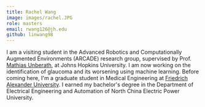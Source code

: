 ```yaml
---
title: Rachel Wang
image: images/rachel.JPG
role: masters
email: rwang126@jh.edu
github: linwang98
---
```


I am a visiting student in the Advanced Robotics and Computationally Augmented Environments (ARCADE) research group, supervised by Prof. [Mathias Unberath](https://mathiasunberath.github.io/), at Johns Hopkins University. I am now working on the identification of glaucoma and its worsening using machine learning. Before coming here, I'm a graduate student in Medical Engineering at [Friedrich Alexander University](https://www.fau.de/). I earned my bachelor's degree in the Department of Electrical Engineering and Automation of North China Electric Power University.
